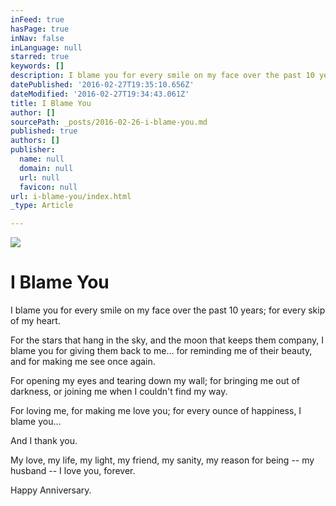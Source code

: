 ```yaml
---
inFeed: true
hasPage: true
inNav: false
inLanguage: null
starred: true
keywords: []
description: I blame you for every smile on my face over the past 10 years.
datePublished: '2016-02-27T19:35:10.656Z'
dateModified: '2016-02-27T19:34:43.061Z'
title: I Blame You
author: []
sourcePath: _posts/2016-02-26-i-blame-you.md
published: true
authors: []
publisher:
  name: null
  domain: null
  url: null
  favicon: null
url: i-blame-you/index.html
_type: Article

---
```

![](https://s3-us-west-2.amazonaws.com/the-grid-img/p/4e208383c0c791cf7f3b240c7166fc9390dbf8f4.jpg)

# I Blame You

I blame you for every smile on my face over the past 10 years; for every skip of my heart.

For the stars that hang in the sky, and the moon that keeps them company, I blame you for giving them back to me... for reminding me of their beauty, and for making me see once again.

For opening my eyes and tearing down my wall; for bringing me out of darkness, or joining me when I couldn't find my way.

For loving me, for making me love you; for every ounce of happiness, I blame you...

And I thank you.

My love, my life, my light, my friend, my sanity, my reason for being -- my husband -- I love you, forever.

Happy Anniversary.
